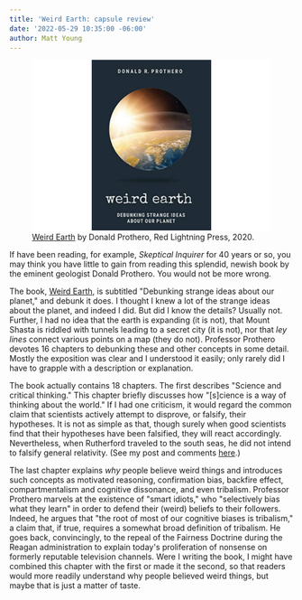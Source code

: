 ```yaml
---
title: 'Weird Earth: capsule review'
date: '2022-05-29 10:35:00 -06:00'
author: Matt Young
---
```


<figure>
<img src="/uploads/2022/Prothero_Cover.jpg" alt="Book cover"/>
<figcaption><a href="https://iupress.org/9781684351794/weird-earth/">Weird Earth</a> by Donald Prothero, Red Lightning Press, 2020.
</figcaption>
</figure>

If have been reading, for example, <i>Skeptical Inquirer</i> for 40 years or so, you may think you have little to gain from reading this splendid, newish book by the eminent geologist Donald Prothero. You would not be more wrong.

The book, <a href="https://iupress.org/9781684351794/weird-earth/">Weird Earth</a>, is subtitled "Debunking strange ideas about our planet," and debunk it does. I thought I knew a lot of the strange ideas about the planet, and indeed I did. But did I know the details? Usually not. Further, I had no idea that the earth is expanding (it is not), that Mount Shasta is riddled with tunnels leading to a secret city (it is not), nor that <i>ley lines</i> connect various points on a map (they do not).
Professor Prothero devotes 16 chapters to debunking these and other concepts in some detail. Mostly the exposition was clear and I understood it easily; only rarely did I have to grapple with a description or explanation.

The book actually contains 18 chapters. The first describes "Science and critical thinking." This chapter briefly discusses how "[s]cience is a way of thinking about the world." If I had one criticism, it would regard the common claim that scientists actively attempt to disprove, or falsify, their hypotheses. It is not as simple as that, though surely when good scientists find that their hypotheses have been falsified, they will react accordingly. Nevertheless, when Rutherford traveled to the south seas, he did not intend to falsify general relativity. (See my post and comments <a href="https://pandasthumb.org/archives/2022/04/scientific-attitude.html">here</a>.)

The last chapter explains <i>why</i> people believe weird things and introduces such concepts as motivated reasoning, confirmation bias, backfire effect, compartmentalism and cognitive dissonance, and even tribalism. Professor Prothero marvels at the existence of "smart idiots," who "selectively bias what they learn" in order to defend their (weird) beliefs to their followers. Indeed, he argues that "the root of most of our cognitive biases is tribalism," a claim that, if true, requires a somewhat broad definition of tribalism. He goes back, convincingly, to the repeal of the Fairness Doctrine during the Reagan administration to explain today's proliferation of nonsense on formerly reputable television channels. Were I writing the book, I might have combined this chapter with the first or made it the second, so that readers would more readily understand why people believed weird things, but maybe that is just a matter of taste.
